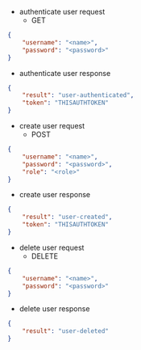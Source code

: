 * authenticate user request
  * GET
```json
{
	"username": "<name>",
	"password": "<password>"
}
```
* authenticate user response
```json
{
	"result": "user-authenticated",
	"token": "THISAUTHTOKEN"
}
```

* create user request
  * POST
```json
{
	"username": "<name>",
	"password": "<password>",
	"role": "<role>"
}
```
* create user response
```json
{
	"result": "user-created",
	"token": "THISAUTHTOKEN"
}
```

* delete user request
  * DELETE
```json
{
	"username": "<name>",
	"password": "<password>"
}
```
* delete user response
```json
{
	"result": "user-deleted"
}
```
